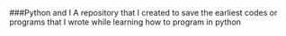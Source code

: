###Python and I
A repository that I created to save the earliest codes or programs that I wrote while learning how to program in python

